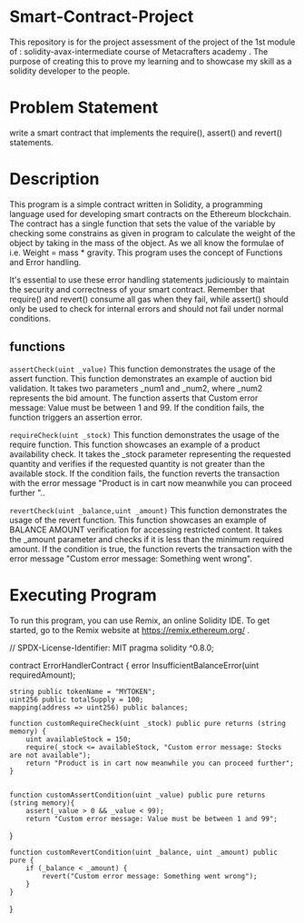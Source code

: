 # Smart-Contract-Project
This repository is for the project assessment of the project of the 1st module of : solidity-avax-intermediate course of Metacrafters academy . The purpose of creating this to prove my learning and to showcase my skill as a solidity developer to the people.

# Problem Statement
write a smart contract that implements the require(), assert() and revert() statements.

# Description
This program is a simple contract written in Solidity, a programming language used for developing smart contracts on the Ethereum blockchain. The contract has a single function that sets the value of the variable by checking some constrains as given in program to calculate the weight of the object by taking in the mass of the object. As we all know the formulae of i.e. Weight = mass * gravity. This program uses the concept of Functions and Error handling.

It's essential to use these error handling statements judiciously to maintain the security and correctness of your smart contract. Remember that require() and revert() consume all gas when they fail, while assert() should only be used to check for internal errors and should not fail under normal conditions.

## functions
`assertCheck(uint _value)`
This function demonstrates the usage of the assert function. This function demonstrates an example of auction bid validation. It takes two parameters _num1 and _num2, where _num2 represents the bid amount. The function asserts that Custom error message: Value must be between 1 and 99. If the condition fails, the function triggers an assertion error.

`requireCheck(uint _stock)`
This function demonstrates the usage of the require function. This function showcases an example of a product availability check. It takes the _stock parameter representing the requested quantity and verifies if the requested quantity is not greater than the available stock. If the condition fails, the function reverts the transaction with the error message "Product is in cart now meanwhile you can proceed further "..

`revertCheck(uint _balance,uint _amount)`
This function demonstrates the usage of the revert function. This function showcases an example of BALANCE AMOUNT verification for accessing restricted content. It takes the _amount parameter and checks if it is less than the minimum required amount. If the condition is true, the function reverts the transaction with the error message "Custom error message: Something went wrong".

# Executing Program
To run this program, you can use Remix, an online Solidity IDE. To get started, go to the Remix website at https://remix.ethereum.org/ .

// SPDX-License-Identifier: MIT
pragma solidity ^0.8.0;

contract ErrorHandlerContract {
    error InsufficientBalanceError(uint requiredAmount);

    string public tokenName = "MYTOKEN";
    uint256 public totalSupply = 100;
    mapping(address => uint256) public balances;
   
    function customRequireCheck(uint _stock) public pure returns (string memory) {
        uint availableStock = 150;
        require(_stock <= availableStock, "Custom error message: Stocks are not available");
        return "Product is in cart now meanwhile you can proceed further";
    }

 
    function customAssertCondition(uint _value) public pure returns (string memory){
        assert(_value > 0 && _value < 99); 
        return "Custom error message: Value must be between 1 and 99";
}

    function customRevertCondition(uint _balance, uint _amount) public pure {
        if (_balance < _amount) {
            revert("Custom error message: Something went wrong");
        }
    }
}
